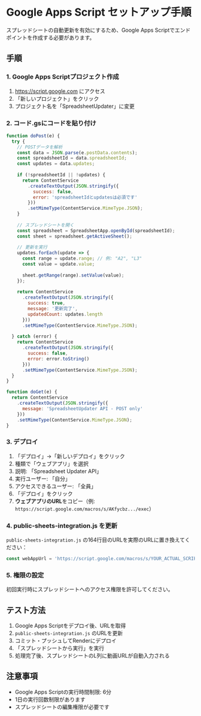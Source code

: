 # Google Apps Script セットアップ手順

スプレッドシートの自動更新を有効にするため、Google Apps Scriptでエンドポイントを作成する必要があります。

## 手順

### 1. Google Apps Scriptプロジェクト作成
1. https://script.google.com にアクセス
2. 「新しいプロジェクト」をクリック
3. プロジェクト名を「SpreadsheetUpdater」に変更

### 2. コード.gsにコードを貼り付け

```javascript
function doPost(e) {
  try {
    // POSTデータを解析
    const data = JSON.parse(e.postData.contents);
    const spreadsheetId = data.spreadsheetId;
    const updates = data.updates;
    
    if (!spreadsheetId || !updates) {
      return ContentService
        .createTextOutput(JSON.stringify({
          success: false,
          error: 'spreadsheetIdとupdatesは必須です'
        }))
        .setMimeType(ContentService.MimeType.JSON);
    }
    
    // スプレッドシートを開く
    const spreadsheet = SpreadsheetApp.openById(spreadsheetId);
    const sheet = spreadsheet.getActiveSheet();
    
    // 更新を実行
    updates.forEach(update => {
      const range = update.range; // 例: "A2", "L3"
      const value = update.value;
      
      sheet.getRange(range).setValue(value);
    });
    
    return ContentService
      .createTextOutput(JSON.stringify({
        success: true,
        message: '更新完了',
        updatedCount: updates.length
      }))
      .setMimeType(ContentService.MimeType.JSON);
      
  } catch (error) {
    return ContentService
      .createTextOutput(JSON.stringify({
        success: false,
        error: error.toString()
      }))
      .setMimeType(ContentService.MimeType.JSON);
  }
}

function doGet(e) {
  return ContentService
    .createTextOutput(JSON.stringify({
      message: 'SpreadsheetUpdater API - POST only'
    }))
    .setMimeType(ContentService.MimeType.JSON);
}
```

### 3. デプロイ
1. 「デプロイ」→「新しいデプロイ」をクリック
2. 種類で「ウェブアプリ」を選択
3. 説明: 「Spreadsheet Updater API」
4. 実行ユーザー: 「自分」
5. アクセスできるユーザー: 「全員」
6. 「デプロイ」をクリック
7. **ウェブアプリのURL**をコピー（例: `https://script.google.com/macros/s/AKfycbz.../exec`）

### 4. public-sheets-integration.js を更新
`public-sheets-integration.js` の164行目のURLを実際のURLに置き換えてください：

```javascript
const webAppUrl = 'https://script.google.com/macros/s/YOUR_ACTUAL_SCRIPT_ID/exec';
```

### 5. 権限の設定
初回実行時にスプレッドシートへのアクセス権限を許可してください。

## テスト方法

1. Google Apps Scriptをデプロイ後、URLを取得
2. `public-sheets-integration.js` のURLを更新
3. コミット・プッシュしてRenderにデプロイ
4. 「スプレッドシートから実行」を実行
5. 処理完了後、スプレッドシートのL列に動画URLが自動入力される

## 注意事項

- Google Apps Scriptの実行時間制限: 6分
- 1日の実行回数制限があります
- スプレッドシートの編集権限が必要です